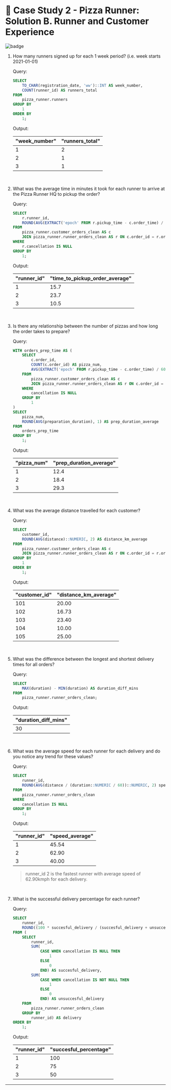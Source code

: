 # :pizza: Case Study 2 - Pizza Runner: Solution B. Runner and Customer Experience

![badge](https://img.shields.io/badge/PostgreSQL-4169e1?style=for-the-badge&logo=postgresql&logoColor=white)

1. How many runners signed up for each 1 week period? (i.e. week starts 2021-01-01)

    Query:

    ```sql
    SELECT
        TO_CHAR(registration_date, 'ww')::INT AS week_number,
        COUNT(runner_id) AS runners_total
    FROM
        pizza_runner.runners
    GROUP BY
        1
    ORDER BY
        1;
    ```

    Output:

    | "week_number" | "runners_total" |
    |---------------|-----------------|
    | 1             | 2               |
    | 2             | 1               |
    | 3             | 1               |

    <br>

2. What was the average time in minutes it took for each runner to arrive at the Pizza Runner HQ to pickup the order?

    Query:

    ```sql
    SELECT
        r.runner_id,
        ROUND(AVG(EXTRACT('epoch' FROM r.pickup_time - c.order_time) / 60)::NUMERIC, 1) AS time_to_pickup_order_average
    FROM
        pizza_runner.customer_orders_clean AS c
        JOIN pizza_runner.runner_orders_clean AS r ON c.order_id = r.order_id
    WHERE
        r.cancellation IS NULL
    GROUP BY
        1;
    ```

    Output:

    | "runner_id" | "time_to_pickup_order_average" |
    |-------------|--------------------------------|
    | 1           | 15.7                           |
    | 2           | 23.7                           |
    | 3           | 10.5                           |

    <br>

3. Is there any relationship between the number of pizzas and how long the order takes to prepare?

    Query:

    ```sql
    WITH orders_prep_time AS (
        SELECT
            c.order_id,
            COUNT(c.order_id) AS pizza_num,
            AVG(EXTRACT('epoch' FROM r.pickup_time - c.order_time) / 60) AS preparation_duration
        FROM
            pizza_runner.customer_orders_clean AS c
            JOIN pizza_runner.runner_orders_clean AS r ON c.order_id = r.order_id
        WHERE
            cancellation IS NULL
        GROUP BY
            1
    )
    SELECT
        pizza_num,
        ROUND(AVG(preparation_duration), 1) AS prep_duration_average
    FROM
        orders_prep_time
    GROUP BY
        1;
    ```

    Output:

    | "pizza_num" | "prep_duration_average" |
    |-------------|-------------------------|
    | 1           | 12.4                    |
    | 2           | 18.4                    |
    | 3           | 29.3                    |

    <br>

4. What was the average distance travelled for each customer?

    Query:

    ```sql
    SELECT
        customer_id,
        ROUND(AVG(distance)::NUMERIC, 2) AS distance_km_average
    FROM
        pizza_runner.customer_orders_clean AS c
        JOIN pizza_runner.runner_orders_clean AS r ON c.order_id = r.order_id
    GROUP BY
        1
    ORDER BY
        1;
    ```

    Output:

    | "customer_id" | "distance_km_average" |
    |---------------|-----------------------|
    | 101           | 20.00                 |
    | 102           | 16.73                 |
    | 103           | 23.40                 |
    | 104           | 10.00                 |
    | 105           | 25.00                 |

    <br>

5. What was the difference between the longest and shortest delivery times for all orders?

    Query:

    ```sql
    SELECT
        MAX(duration) - MIN(duration) AS duration_diff_mins
    FROM
        pizza_runner.runner_orders_clean;
    ```

    Output:

    | "duration_diff_mins" |
    |----------------------|
    | 30                   |

    <br>

6. What was the average speed for each runner for each delivery and do you notice any trend for these values?

    Query:

    ```sql
    SELECT
        runner_id,
        ROUND(AVG(distance / (duration::NUMERIC / 60))::NUMERIC, 2) speed_average
    FROM
        pizza_runner.runner_orders_clean
    WHERE
        cancellation IS NULL
    GROUP BY
        1;
    ```

    Output:

    | "runner_id" | "speed_average" |
    |-------------|-----------------|
    | 1           | 45.54           |
    | 2           | 62.90           |
    | 3           | 40.00           |

    > runner_id 2 is the fastest runner with average speed of 62.90kmph for each delivery.

    <br>

7. What is the successful delivery percentage for each runner?

    Query:

    ```sql
    SELECT
        runner_id,
        ROUND((100 * succesful_delivery / (succesful_delivery + unsuccesful_delivery))) AS succesful_percentage
    FROM (
        SELECT
            runner_id,
            SUM(
                CASE WHEN cancellation IS NULL THEN
                    1
                ELSE
                    0
                END) AS succesful_delivery,
            SUM(
                CASE WHEN cancellation IS NOT NULL THEN
                    1
                ELSE
                    0
                END) AS unsuccesful_delivery
        FROM
            pizza_runner.runner_orders_clean
        GROUP BY
            runner_id) AS delivery
    ORDER BY
        1;
    ```

    Output:

    | "runner_id" | "succesful_percentage" |
    |-------------|------------------------|
    | 1           | 100                    |
    | 2           | 75                     |
    | 3           | 50                     |

---
